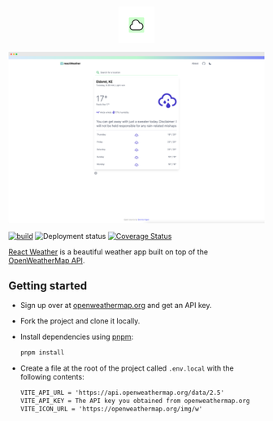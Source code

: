 <div align="center"> 
  <img height="72" width="72" src="./public/logo.svg" alt="App logo" />
</div>

![Landing page screenshot](./public/screenshot.png)

[![build](https://github.com/denniskigen/react-weather/actions/workflows/ci.yml/badge.svg)](https://github.com/denniskigen/react-weather/actions/workflows/validate.yml) ![Deployment status](https://img.shields.io/github/deployments/denniskigen/react-weather/production?label=vercel&logo=vercel&logoColor=white) [![Coverage Status](https://coveralls.io/repos/github/denniskigen/react-weather/badge.svg?branch=main)](https://coveralls.io/github/denniskigen/react-weather?branch=main)

[React Weather](https://react-weather.denniskigen.com) is a beautiful weather app built on top of the [OpenWeatherMap API](https://openweathermap.org/api).

## Getting started

- Sign up over at [openweathermap.org](https://openweathermap.org) and get an API key.
- Fork the project and clone it locally.
- Install dependencies using [pnpm](https://pnpm.io/installation):

  ```sh
  pnpm install
  ```

- Create a file at the root of the project called `.env.local` with the following contents:

  ```
  VITE_API_URL = 'https://api.openweathermap.org/data/2.5'
  VITE_API_KEY = The API key you obtained from openweathermap.org
  VITE_ICON_URL = 'https://openweathermap.org/img/w'
  ```
